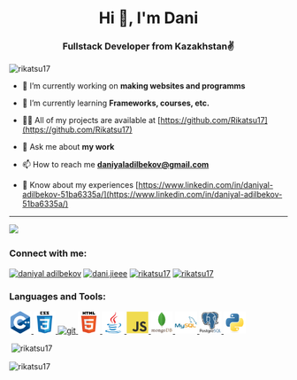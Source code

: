 <h1 align="center">Hi 👋, I'm Dani</h1>
<h3 align="center">Fullstack Developer from Kazakhstan✌️</h3>

<p align="left"> <img src="https://komarev.com/ghpvc/?username=rikatsu17&label=Profile%20views&color=0e75b6&style=flat" alt="rikatsu17" /> </p>

- 🔭 I’m currently working on **making websites and programms**

- 🌱 I’m currently learning **Frameworks, courses, etc.**

- 👨‍💻 All of my projects are available at [https://github.com/Rikatsu17](https://github.com/Rikatsu17)

- 💬 Ask me about **my work**

- 📫 How to reach me **daniyaladilbekov@gmail.com**

- 📄 Know about my experiences [https://www.linkedin.com/in/daniyal-adilbekov-51ba6335a/](https://www.linkedin.com/in/daniyal-adilbekov-51ba6335a/)

<hr></hr>
<img src='https://media.tenor.com/HKlRkk4Mq6gAAAAC/anime.gif'></img>
<h3 align="left">Connect with me:</h3>
<p align="left">
<a href="https://linkedin.com/in/daniyal-adilbekov-51ba6335a" target="blank"><img align="center" src="https://raw.githubusercontent.com/rahuldkjain/github-profile-readme-generator/master/src/images/icons/Social/linked-in-alt.svg" alt="daniyal adilbekov" height="30" width="40" /></a>
<a href="https://instagram.com/dani.jieee" target="blank"><img align="center" src="https://raw.githubusercontent.com/rahuldkjain/github-profile-readme-generator/master/src/images/icons/Social/instagram.svg" alt="dani.jieee" height="30" width="40" /></a>
<a href="https://codeforces.com/profile/rikatsu17" target="blank"><img align="center" src="https://raw.githubusercontent.com/rahuldkjain/github-profile-readme-generator/master/src/images/icons/Social/codeforces.svg" alt="rikatsu17" height="30" width="40" /></a>
<a href="https://www.leetcode.com/rikatsu17" target="blank"><img align="center" src="https://raw.githubusercontent.com/rahuldkjain/github-profile-readme-generator/master/src/images/icons/Social/leet-code.svg" alt="rikatsu17" height="30" width="40" /></a>
</p>

<h3 align="left">Languages and Tools:</h3>
<p align="left"> <a href="https://www.w3schools.com/cpp/" target="_blank" rel="noreferrer"> <img src="https://raw.githubusercontent.com/devicons/devicon/master/icons/cplusplus/cplusplus-original.svg" alt="cplusplus" width="40" height="40"/> </a> <a href="https://www.w3schools.com/css/" target="_blank" rel="noreferrer"> <img src="https://raw.githubusercontent.com/devicons/devicon/master/icons/css3/css3-original-wordmark.svg" alt="css3" width="40" height="40"/> </a> <a href="https://git-scm.com/" target="_blank" rel="noreferrer"> <img src="https://www.vectorlogo.zone/logos/git-scm/git-scm-icon.svg" alt="git" width="40" height="40"/> </a> <a href="https://www.w3.org/html/" target="_blank" rel="noreferrer"> <img src="https://raw.githubusercontent.com/devicons/devicon/master/icons/html5/html5-original-wordmark.svg" alt="html5" width="40" height="40"/> </a> <a href="https://www.java.com" target="_blank" rel="noreferrer"> <img src="https://raw.githubusercontent.com/devicons/devicon/master/icons/java/java-original.svg" alt="java" width="40" height="40"/> </a> <a href="https://developer.mozilla.org/en-US/docs/Web/JavaScript" target="_blank" rel="noreferrer"> <img src="https://raw.githubusercontent.com/devicons/devicon/master/icons/javascript/javascript-original.svg" alt="javascript" width="40" height="40"/> </a> <a href="https://www.mongodb.com/" target="_blank" rel="noreferrer"> <img src="https://raw.githubusercontent.com/devicons/devicon/master/icons/mongodb/mongodb-original-wordmark.svg" alt="mongodb" width="40" height="40"/> </a> <a href="https://www.mysql.com/" target="_blank" rel="noreferrer"> <img src="https://raw.githubusercontent.com/devicons/devicon/master/icons/mysql/mysql-original-wordmark.svg" alt="mysql" width="40" height="40"/> </a> <a href="https://www.postgresql.org" target="_blank" rel="noreferrer"> <img src="https://raw.githubusercontent.com/devicons/devicon/master/icons/postgresql/postgresql-original-wordmark.svg" alt="postgresql" width="40" height="40"/> </a> <a href="https://www.python.org" target="_blank" rel="noreferrer"> <img src="https://raw.githubusercontent.com/devicons/devicon/master/icons/python/python-original.svg" alt="python" width="40" height="40"/> </a> </p>

<p>&nbsp;<img align="center" src="https://github-readme-stats.vercel.app/api?username=rikatsu17&show_icons=true&locale=en" alt="rikatsu17" /></p>

<p><img align="center" src="https://github-readme-streak-stats.herokuapp.com/?user=rikatsu17&" alt="rikatsu17" /></p>
